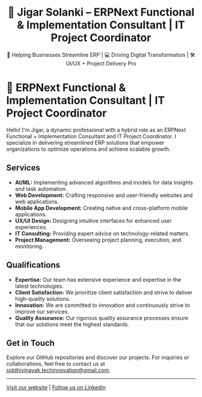 <h1 align="center">🚀 Jigar Solanki – ERPNext Functional & Implementation Consultant | IT Project Coordinator</h1>

<p align="center">
  💼 Helping Businesses Streamline ERP | 💻 Driving Digital Transformation | 🛠️ UI/UX + Project Delivery Pro  
</p>


# 🚀 ERPNext Functional & Implementation Consultant | IT Project Coordinator

Hello! I'm Jigar, a dynamic professional with a hybrid role as an ERPNext Functional + Implementation Consultant and IT Project Coordinator. I specialize in delivering streamlined ERP solutions that empower organizations to optimize operations and achieve scalable growth.

## Services
- **AI/ML:** Implementing advanced algorithms and models for data insights and task automation.
- **Web Development:** Crafting responsive and user-friendly websites and web applications.
- **Mobile App Development:** Creating native and cross-platform mobile applications.
- **UX/UI Design:** Designing intuitive interfaces for enhanced user experiences.
- **IT Consulting:** Providing expert advice on technology-related matters.
- **Project Management:** Overseeing project planning, execution, and monitoring.

## Qualifications
- **Expertise:** Our team has extensive experience and expertise in the latest technologies.
- **Client Satisfaction:** We prioritize client satisfaction and strive to deliver high-quality solutions.
- **Innovation:** We are committed to innovation and continuously strive to improve our services.
- **Quality Assurance:** Our rigorous quality assurance processes ensure that our solutions meet the highest standards.

## Get in Touch
Explore our GitHub repositories and discover our projects. For inquiries or collaborations, feel free to contact us at [siddhivinayak.techinnovation@gmail.com](mailto:siddhivinayak.techinnovation@gmail.com).

---

[Visit our website](https://www.siddhivinayaktechinnovation.com) | [Follow us on LinkedIn](https://www.linkedin.com/in/jigar008)


